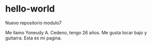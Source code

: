 # hello-world
Nuevo repositorio modulo7




Me llamo Yoneudy A. Cedeno, tengo 26 años. Me gusta tocar bajo y guitarra.
Esta es mi pagina.
